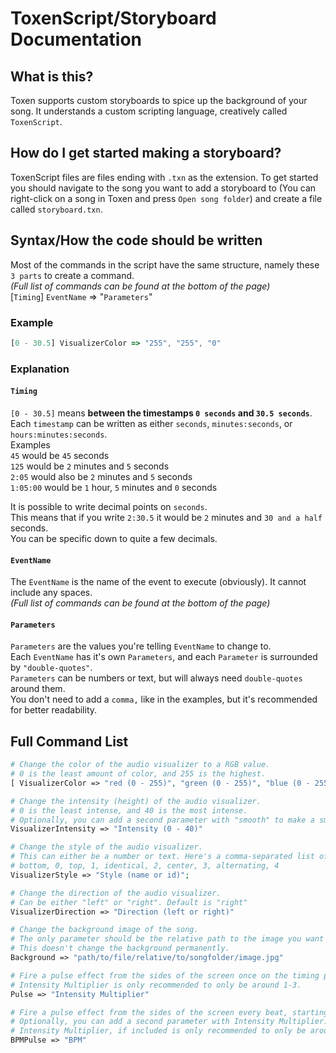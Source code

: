 # ToxenScript/Storyboard Documentation
## What is this?
Toxen supports custom storyboards to spice up the background of your song. It understands a custom scripting language, creatively called `ToxenScript`.

## How do I get started making a storyboard?
ToxenScript files are files ending with `.txn` as the extension. To get started you should navigate to the song you want to add a storyboard to
(You can right-click on a song in Toxen and press `Open song folder`) and create a file called `storyboard.txn`.



## Syntax/How the code should be written
Most of the commands in the script have the same structure, namely these `3 parts` to create a command.  
*(Full list of commands can be found at the bottom of the page)*  
[`Timing`] `EventName` => "`Parameters`"

### Example
```js
[0 - 30.5] VisualizerColor => "255", "255", "0"
```
### Explanation
#### `Timing`
`[0 - 30.5]` means **between the timestamps `0 seconds` and `30.5 seconds`**.  
Each `timestamp` can be written as either `seconds`, `minutes:seconds`, or `hours:minutes:seconds`.  
Examples  
`45` would be `45` seconds  
`125` would be `2` minutes and `5` seconds  
`2:05` would also be `2` minutes and `5` seconds  
`1:05:00` would be `1` hour, `5` minutes and `0` seconds


It is possible to write decimal points on `seconds`.  
This means that if you write `2:30.5` it would be `2` minutes and `30 and a half` seconds.  
You can be specific down to quite a few decimals.

#### `EventName`
The `EventName` is the name of the event to execute (obviously). It cannot include any spaces.  
*(Full list of commands can be found at the bottom of the page)*

#### `Parameters`
`Parameters` are the values you're telling `EventName` to change to.  
Each `EventName` has it's own `Parameters`, and each `Parameter` is surrounded by `"double-quotes"`.  
`Parameters` can be numbers or text, but will always need `double-quotes` around them.  
You don't need to add a `comma,` like in the examples, but it's recommended for better readability.

## Full Command List
```php
# Change the color of the audio visualizer to a RGB value.
# 0 is the least amount of color, and 255 is the highest.
[ VisualizerColor => "red (0 - 255)", "green (0 - 255)", "blue (0 - 255)"

# Change the intensity (height) of the audio visualizer.
# 0 is the least intense, and 40 is the most intense.
# Optionally, you can add a second parameter with "smooth" to make a smooth transition into the next intensity.
VisualizerIntensity => "Intensity (0 - 40)"

# Change the style of the audio visualizer.
# This can either be a number or text. Here's a comma-separated list of valid values:
# bottom, 0, top, 1, identical, 2, center, 3, alternating, 4
VisualizerStyle => "Style (name or id)";

# Change the direction of the audio visualizer.
# Can be either "left" or "right". Default is "right"
VisualizerDirection => "Direction (left or right)"

# Change the background image of the song.
# The only parameter should be the relative path to the image you want to change to.
# This doesn't change the background permanently.
Background => "path/to/file/relative/to/songfolder/image.jpg"

# Fire a pulse effect from the sides of the screen once on the timing point.
# Intensity Multiplier is only recommended to only be around 1-3.
Pulse => "Intensity Multiplier"

# Fire a pulse effect from the sides of the screen every beat, starting from the timing point.
# Optionally, you can add a second parameter with Intensity Multiplier.
# Intensity Multiplier, if included is only recommended to only be around 1-3.
BPMPulse => "BPM"
```